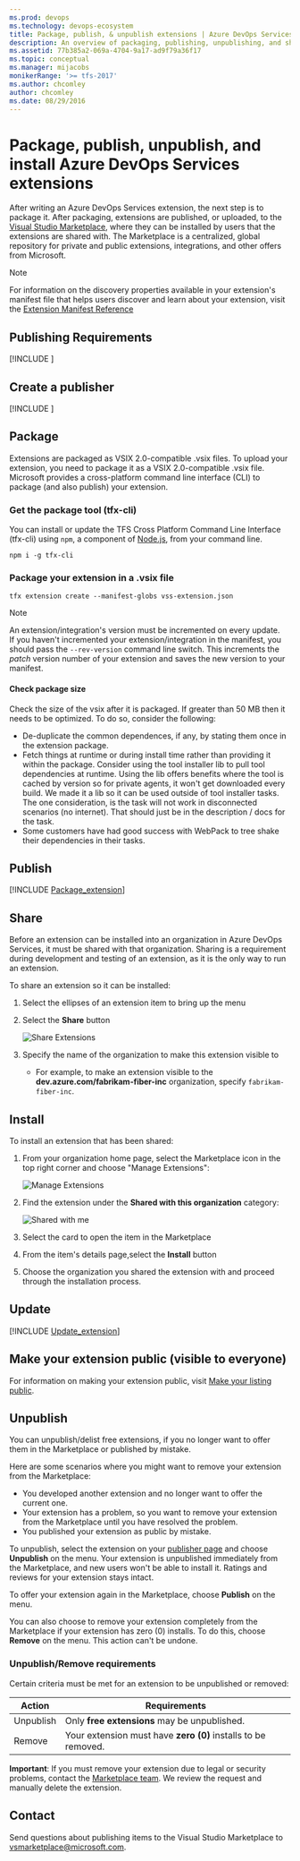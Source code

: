 ```yaml
---
ms.prod: devops
ms.technology: devops-ecosystem
title: Package, publish, & unpublish extensions | Azure DevOps Services
description: An overview of packaging, publishing, unpublishing, and sharing an extension for Azure DevOps Services.
ms.assetid: 77b385a2-069a-4704-9a17-ad9f79a36f17
ms.topic: conceptual
ms.manager: mijacobs
monikerRange: '>= tfs-2017'
ms.author: chcomley
author: chcomley
ms.date: 08/29/2016
---
```


# Package, publish, unpublish, and install Azure DevOps Services extensions

After writing an Azure DevOps Services extension, the next step is to package it. After packaging, extensions are published, or uploaded, to the [Visual Studio Marketplace](https://marketplace.visualstudio.com/azuredevops), where they can be installed by users that the extensions are shared with. The Marketplace is a centralized, global repository for private and public extensions, integrations, and other offers from Microsoft.

>[!NOTE]
>For information on the discovery properties available in your extension's manifest file that helps users discover and learn about your extension, 
>visit the [Extension Manifest Reference](../develop/manifest.md#discoveryprops)

## Publishing Requirements

[!INCLUDE [](./includes/before-publishing.md)]

## Create a publisher

[!INCLUDE [](./includes/create-publisher.md)]

<a id="package" />

## Package

Extensions are packaged as VSIX 2.0-compatible .vsix files.
To upload your extension, you need to package it as a VSIX 2.0-compatible .vsix file.
Microsoft provides a cross-platform command line interface (CLI) to package (and also publish) your extension. 

### Get the package tool (tfx-cli)
You can install or update the TFS Cross Platform Command Line Interface (tfx-cli) using `npm`, a component of [Node.js](https://nodejs.org), from your command line.

```no-highlight
npm i -g tfx-cli
```

### Package your extension in a .vsix file

```no-highlight
tfx extension create --manifest-globs vss-extension.json
```

>[!NOTE]
>An extension/integration's version must be incremented on every update. <br>
>If you haven't incremented your extension/integration in the manifest, you should pass the `--rev-version` command line switch. This increments the *patch* version number of your extension and saves the new version to your manifest.

#### Check package size

Check the size of the vsix after it is packaged. If greater than 50 MB then it needs to be optimized. To do so, consider the following:
* De-duplicate the common dependences, if any, by stating them once in the extension package.
* Fetch things at runtime or during install time rather than providing it within the package. Consider using the tool installer lib to pull tool dependencies at runtime. Using the lib offers benefits where the tool is cached by version so for private agents, it won't get downloaded every build. We made it a lib so it can be used outside of tool installer tasks. The one consideration, is the task will not work in disconnected scenarios (no internet).  That should just be in the description / docs for the task.
* Some customers have had good success with WebPack to tree shake their dependencies in their tasks.

<a id="upload"></a>
## Publish

[!INCLUDE [Package_extension](../includes/procedures/publish.md)]

## Share

<a name="shareextension" />

Before an extension can be installed into an organization in Azure DevOps Services, it must be shared with that organization. Sharing is a requirement during development and testing of an extension, as it is the only way to run an extension.

To share an extension so it can be installed:

1. Select the ellipses of an extension item to bring up the menu
2. Select the **Share** button

   ![Share Extensions](../media/share-extension.png)

3. Specify the name of the organization to make this extension visible to
   - For example, to make an extension visible to the **dev.azure.com/fabrikam-fiber-inc** organization, specify `fabrikam-fiber-inc`.




## Install 

To install an extension that has been shared:

1. From your organization home page, select the Marketplace icon in the top right corner and choose "Manage Extensions":

   ![Manage Extensions](media/manage-extensions.png)

2. Find the extension under the **Shared with this organization** category:

   ![Shared with me](media/extensions-tab-shared.png)

3. Select the card to open the item in the Marketplace
4. From the item's details page,select the **Install** button
5. Choose the organization you shared the extension with and proceed through the installation process. 
  
## Update

[!INCLUDE [Update_extension](../includes/procedures/update.md)]

## Make your extension public (visible to everyone)

For information on making your extension public, visit [Make your listing public](publicize.md).
   
## Unpublish

You can unpublish/delist free extensions, if you no longer want to offer them in the Marketplace or published by mistake. 

Here are some scenarios where you might want to remove your extension from the Marketplace:
  * You developed another extension and no longer want to offer the current one.
  * Your extension has a problem, so you want to remove your extension from the Marketplace until you have resolved the problem.
  * You published your extension as public by mistake.

To unpublish, select the extension on your [publisher page](https://aka.ms/vsmarketplace-manage) and choose **Unpublish** on the menu. 
Your extension is unpublished immediately from the Marketplace, and new users won't be able to install it. Ratings and reviews for your extension stays intact. 

To offer your extension again in the Marketplace, choose **Publish** on the menu.

You can also choose to remove your extension completely from the Marketplace if your extension has zero (0) installs. To do this, choose **Remove** on the menu. This action can't be undone. 

### Unpublish/Remove requirements

Certain criteria must be met for an extension to be unpublished or removed:

| Action    | Requirements                                                  |
|-----------|---------------------------------------------------------------|
| Unpublish | Only **free extensions** may be unpublished.                  |
| Remove    | Your extension must have **zero (0)** installs to be removed. |

**Important**: If you must remove your extension due to legal or security problems, contact the [Marketplace team](https://aka.ms/vsmarketplace-contact). We review the request and manually delete the extension. 

## Contact

Send questions about publishing items to the Visual Studio Marketplace to [vsmarketplace@microsoft.com](https://aka.ms/vsmarketplace-contact).
